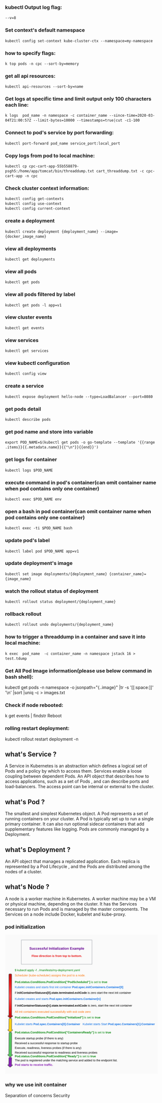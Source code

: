 ### kubectl Output log flag:
```shell
--v=8
```
### Set context's default namespace
```shell
kubectl config set-context kube-cluster-ctx --namespace=my-namespace
```
### how to specify flags:
```shell
k top pods -n cpc --sort-by=memory
```

### get all api resources:
```shell
kubectl api-resources --sort-by=name
```
### Get logs at specific time and limit output only 100 characters each line:
```shell
k logs  pod_name -n namespace -c container_name --since-time=2020-03-04T21:00:57Z --limit-bytes=10000 --timestamps=true|cut -c1-100
```
### Connect to pod's service by port forwarding:
```shell
kubectl port-forward pod_name service_port:local_port
```

### Copy logs from pod to local machine:
```shell
kubectl cp cpc-cart-app-55b558879-psgh5:/home/app/tomcat/bin/threaddump.txt cart_threaddump.txt -c cpc-cart-app -n cpc
```

### Check cluster context information:
```shell
kubectl config get-contexts
kubectl config use-context
kubectl config current-context
```

### create a deployment
```
kubectl create deployment {deployment_name} --image={docker_image_name}
```
### view all deployments
```
kubectl get deployments
```
### view all pods
```
kubectl get pods
```
### view all pods filtered by label
```
kubectl get pods -l app=v1
```
### view cluster events
```
kubectl get events
```
### view services
```
kubectl get services
```
### view kubectl configuration
```
kubectl config view
```
### create a service
```
kubectl expose deployment hello-node --type=LoadBalancer --port=8080
```
### get pods detail
```
kubectl describe pods
```
### get pod name and store into variable
```
export POD_NAME=$(kubectl get pods -o go-template --template '{{range .items}}{{.metadata.name}}{{"\n"}}{{end}}')
```
### get logs for container
```
kubectl logs $POD_NAME
```
### execute command in pod's container(can omit container name when pod contains only one container)
```
kubectl exec $POD_NAME env
```
### open a bash in pod container(can omit container name when pod contains only one container)
```
kubectl exec -ti $POD_NAME bash
```
### update pod's label
```
kubectl label pod $POD_NAME app=v1
```
### update deployment's image
```
kubectl set image deployments/{deployment_name} {container_name}={image_name}
```
### watch the rollout status of deployment
```
kubectl rollout status deployment/{deployment_name}
```
### rollback rollout
```
kubectl rollout undo deployments/{deployment_name}
```
### how to trigger a threaddump in a container and save it into local machine:
```shell
k exec  pod_name  -c container_name -n namespace jstack 16 > test.tdump
```

### Get All Pod Image information(please use below command in bash shell):
kubectl get pods -n namespace -o jsonpath="{..image}" |tr -s '[[:space:]]' '\n' |sort |uniq -c > images.txt

### Check if node rebooted:
k get events | findstr Reboot

### rolling restart deployment:
kubectl rollout restart deployment <deployment-name>  -n <namespace>
## what's Service ?
A Service in Kubernetes is an abstraction which defines a logical set of Pods and a policy by which to access them.
Services enable a loose coupling between dependent Pods.
An API object that describes how to access applications, such as a set of Pods , and can describe ports and load-balancers.
The access point can be internal or external to the cluster.
## what's Pod ?
The smallest and simplest Kubernetes object. A Pod represents a set of running containers on your cluster.
A Pod is typically set up to run a single primary container. 
It can also run optional sidecar containers that add supplementary features like logging.
Pods are commonly managed by a Deployment.
## what's Deployment ?
 An API object that manages a replicated application.
 Each replica is represented by a Pod Lifecycle , and the Pods are distributed among the nodes of a cluster. 
 
## what's Node ?
A node is a worker machine in Kubernetes.
A worker machine may be a VM or physical machine, depending on the cluster.
It has the Services necessary to run Pods and is managed by the master components.
The Services on a node include Docker, kubelet and kube-proxy.

### pod initialization
![innodb structure](pod-init-to-ready.png)

### why we use init container
Separation of concerns
Security
